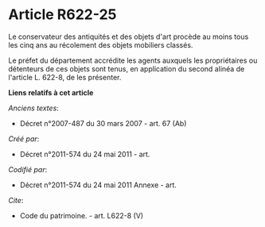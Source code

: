 # Article R622-25

Le conservateur des antiquités et des objets d'art procède au moins tous les cinq ans au récolement des objets mobiliers
classés.

Le préfet du département accrédite les agents auxquels les propriétaires ou détenteurs de ces objets sont tenus, en
application du second alinéa de l'article L. 622-8, de les présenter.

**Liens relatifs à cet article**

_Anciens textes_:

  - Décret n°2007-487 du 30 mars 2007 - art. 67 (Ab)

_Créé par_:

  - Décret n°2011-574 du 24 mai 2011  - art.

_Codifié par_:

  - Décret n°2011-574 du 24 mai 2011 Annexe - art.

_Cite_:

  - Code du patrimoine. - art. L622-8 (V)
